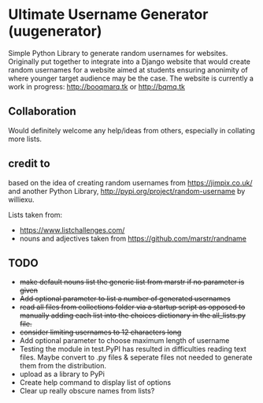 # Ultimate Username Generator (uugenerator)
Simple Python Library to generate random usernames for websites.
Originally put together to integrate into a Django website that would create random usernames for a website aimed at students ensuring anonimity of where younger target audience may be the case.
The website is currently a work in progress: http://booqmarq.tk or http://bqmq.tk

## Collaboration
Would definitely welcome any help/ideas from others, especially in collating more lists.

## credit to
based on the idea of creating random usernames from https://jimpix.co.uk/ and another Python Library, http://pypi.org/project/random-username by williexu.

Lists taken from:
- https://www.listchallenges.com/
- nouns and adjectives taken from https://github.com/marstr/randname


## TODO
- ~~make default nouns list the generic list from marstr if no parameter is given~~
- ~~Add optional parameter to list a number of generated usernames~~
- ~~read all files from collections folder via a startup script as opposed to manually adding each list into the choices dictionary in the all_lists.py file.~~
- ~~consider limiting usernames to 12 characters long~~
- Add optional parameter to choose maximum length of username
- Testing the module in test.PyPI has resulted in difficulties reading text files. Maybe convert to .py files & seperate files not needed to generate them from the distribution.
- upload as a library to PyPi
- Create help command to display list of options
- Clear up really obscure names from lists?
 
